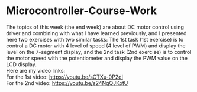 # Microcontroller-Course-Work
The topics of this week (the end week) are about DC motor control using driver and combining with what I have learned previously, and I presented here two exercises with two similar tasks: The 1st task (1st exercise) is to control a DC motor with 4 level of speed (4 level of PWM) and display the level on the 7-segment display, and the 2nd task (2nd exercise) is to control the motor speed with the potentiometer and display the PWM value on the LCD display.\
Here are my video links:\
For the 1st video: https://youtu.be/sCTXu-0P2dI \
For the 2nd video: https://youtu.be/s24NqQJKotU
